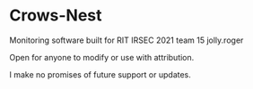 # Crows-Nest
Monitoring software built for RIT IRSEC 2021 team 15 jolly.roger

Open for anyone to modify or use with attribution.

I make no promises of future support or updates.
